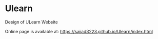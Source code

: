 # Ulearn
Design of ULearn Website

Online page is available at: https://sajjad3223.github.io/Ulearn/index.html
